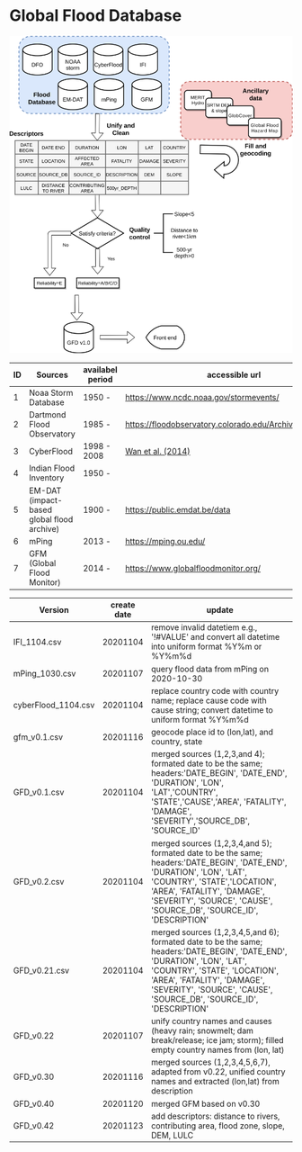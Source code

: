 # Global Flood Database

<img src="src/flowchart.png">

|ID|Sources|availabel period|accessible url|
|--|-------|----------------|--------------|
|1|Noaa Storm Database| 1950 - |https://www.ncdc.noaa.gov/stormevents/|
|2|Dartmond Flood Observatory| 1985 - |https://floodobservatory.colorado.edu/Archives/index.html|
|3|CyberFlood| 1998 - 2008| [Wan et al. (2014)](https://doi.org/10.1016/j.envsoft.2014.04.007)|
|4|Indian Flood Inventory| 1950 - ||
|5|EM-DAT (impact-based global flood archive)|1900 - |https://public.emdat.be/data|
|6|mPing|2013 - |https://mping.ou.edu/|
|7|GFM (Global Flood Monitor)|2014 - |https://www.globalfloodmonitor.org/|



|Version|create date|update|
|-------|----|------|
|IFI_1104.csv|20201104|remove invalid datetiem e.g., '!#VALUE' and convert all datetime into uniform format %Y%m or %Y%m%d|
|mPing_1030.csv|20201107|query flood data from mPing on 2020-10-30|
|cyberFlood_1104.csv|20201104|replace country code with country name; replace cause code with cause string; convert datetime to uniform format %Y%m%d|
|gfm_v0.1.csv|20201116|geocode place id to (lon,lat), and country, state|
|GFD_v0.1.csv|20201104|merged sources (1,2,3,and 4); formated date to be the same; headers:'DATE_BEGIN', 'DATE_END', 'DURATION', 'LON', 'LAT','COUNTRY', 'STATE','CAUSE','AREA', 'FATALITY', 'DAMAGE', 'SEVERITY','SOURCE_DB', 'SOURCE_ID'|
|GFD_v0.2.csv|20201104|merged sources (1,2,3,4,and 5); formated date to be the same; headers:'DATE_BEGIN', 'DATE_END', 'DURATION', 'LON', 'LAT', 'COUNTRY', 'STATE','LOCATION', 'AREA', 'FATALITY', 'DAMAGE', 'SEVERITY', 'SOURCE', 'CAUSE', 'SOURCE_DB', 'SOURCE_ID', 'DESCRIPTION'|
|GFD_v0.21.csv|20201104|merged sources (1,2,3,4,5,and 6); formated date to be the same; headers:'DATE_BEGIN', 'DATE_END', 'DURATION', 'LON', 'LAT', 'COUNTRY', 'STATE', 'LOCATION', 'AREA', 'FATALITY', 'DAMAGE', 'SEVERITY', 'SOURCE', 'CAUSE', 'SOURCE_DB', 'SOURCE_ID', 'DESCRIPTION'|
|GFD_v0.22|20201107|unify country names and causes (heavy rain; snowmelt; dam break/release; ice jam; storm); filled empty country names from (lon, lat)|
|GFD_v0.30|20201116|merged sources (1,2,3,4,5,6,7), adapted from v0.22, unified country names and extracted (lon,lat) from description|
|GFD_v0.40|20201120|merged GFM based on v0.30|
|GFD_v0.42|20201123|add descriptors: distance to rivers, contributing area, flood zone, slope, DEM, LULC|
